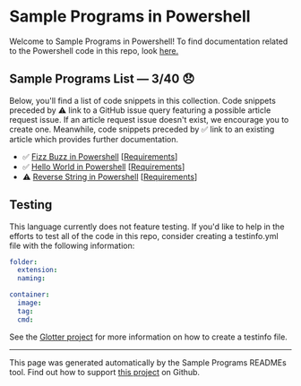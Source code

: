 # Sample Programs in Powershell

Welcome to Sample Programs in Powershell! To find documentation related to the Powershell code in this repo, look [here.](https://sample-programs.therenegadecoder.com/languages/powershell)

## Sample Programs List — 3/40 :disappointed:

Below, you'll find a list of code snippets in this collection. Code snippets preceded by :warning: link to a GitHub issue query featuring a possible article request issue. If an article request issue doesn't exist, we encourage you to create one. Meanwhile, code snippets preceded by :white_check_mark: link to an existing article which provides further documentation.

- :white_check_mark: [Fizz Buzz in Powershell](https://sample-programs.therenegadecoder.com/projects/fizz-buzz/powershell) [[Requirements](https://sample-programs.therenegadecoder.com/projects/fizz-buzz)]
- :white_check_mark: [Hello World in Powershell](https://sample-programs.therenegadecoder.com/projects/hello-world/powershell) [[Requirements](https://sample-programs.therenegadecoder.com/projects/hello-world)]
- :warning: [Reverse String in Powershell](https://github.com//TheRenegadeCoder/sample-programs-website/issues?utf8=%E2%9C%93&q=is%3Aissue+is%3Aopen+reverse+string+powershell) [[Requirements](https://sample-programs.therenegadecoder.com/projects/reverse-string)]

## Testing

This language currently does not feature testing. If you'd like to help in the efforts to test all of the code in this repo, consider creating a testinfo.yml file with the following information:

```yml
folder:
  extension:
  naming:

container:
  image:
  tag:
  cmd:
```

See the [Glotter project](https://github.com/auroq/glotter) for more information on how to create a testinfo file.

---

This page was generated automatically by the Sample Programs READMEs tool. Find out how to support [this project](https://github.com/TheRenegadeCoder/sample-programs-readmes) on Github.